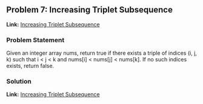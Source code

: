 ## Problem 7: Increasing Triplet Subsequence

**Link:** [Increasing Triplet Subsequence](https://leetcode.com/problems/increasing-triplet-subsequence/description/?envType=study-plan-v2&envId=leetcode-75)  

### Problem Statement
Given an integer array nums, return true if there exists a triple of indices (i, j, k) such that i < j < k and nums[i] < nums[j] < nums[k]. If no such indices exists, return false.

### Solution

**Link:** [Increasing Triplet Subsequence](https://leetcode.com/problems/increasing-triplet-subsequence/solutions/6475632/easy-to-understand-solution-java-by-hima-viit) 

